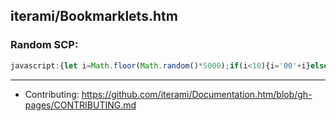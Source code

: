 iterami/Bookmarklets.htm
------------------------

### Random SCP:

```javascript
javascript:{let i=Math.floor(Math.random()*5000);if(i<10){i='00'+i}else if(i<100){i='0'+i}window.location.href='http://scp-wiki.net/scp-'+i};void(0);
```

---

* Contributing: https://github.com/iterami/Documentation.htm/blob/gh-pages/CONTRIBUTING.md
